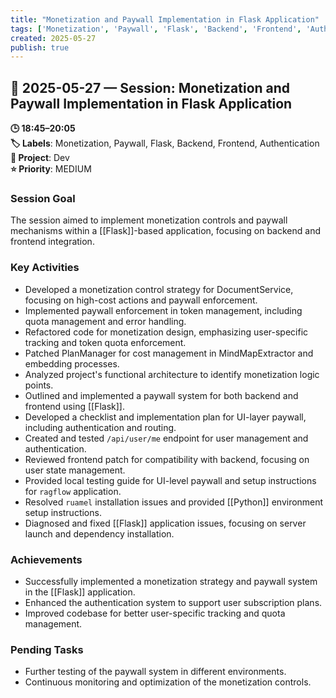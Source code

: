 ```yaml
---
title: "Monetization and Paywall Implementation in Flask Application"
tags: ['Monetization', 'Paywall', 'Flask', 'Backend', 'Frontend', 'Authentication']
created: 2025-05-27
publish: true
---
```


## 📅 2025-05-27 — Session: Monetization and Paywall Implementation in Flask Application

**🕒 18:45–20:05**  
**🏷️ Labels**: Monetization, Paywall, Flask, Backend, Frontend, Authentication  
**📂 Project**: Dev  
**⭐ Priority**: MEDIUM  


### Session Goal
The session aimed to implement monetization controls and paywall mechanisms within a [[Flask]]-based application, focusing on backend and frontend integration.

### Key Activities
- Developed a monetization control strategy for DocumentService, focusing on high-cost actions and paywall enforcement.
- Implemented paywall enforcement in token management, including quota management and error handling.
- Refactored code for monetization design, emphasizing user-specific tracking and token quota enforcement.
- Patched PlanManager for cost management in MindMapExtractor and embedding processes.
- Analyzed project's functional architecture to identify monetization logic points.
- Outlined and implemented a paywall system for both backend and frontend using [[Flask]].
- Developed a checklist and implementation plan for UI-layer paywall, including authentication and routing.
- Created and tested `/api/user/me` endpoint for user management and authentication.
- Reviewed frontend patch for compatibility with backend, focusing on user state management.
- Provided local testing guide for UI-level paywall and setup instructions for `ragflow` application.
- Resolved `ruamel` installation issues and provided [[Python]] environment setup instructions.
- Diagnosed and fixed [[Flask]] application issues, focusing on server launch and dependency installation.

### Achievements
- Successfully implemented a monetization strategy and paywall system in the [[Flask]] application.
- Enhanced the authentication system to support user subscription plans.
- Improved codebase for better user-specific tracking and quota management.

### Pending Tasks
- Further testing of the paywall system in different environments.
- Continuous monitoring and optimization of the monetization controls.
